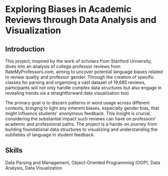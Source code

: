 # Exploring Biases in Academic Reviews through Data Analysis and Visualization
## Introduction
This project, inspired by the work of scholars from Stanford University, dives into an analysis of college professor reviews from RateMyProfessors.com, aiming to uncover potential language biases related to review quality and professor gender. Through the creation of specific classes for parsing and organizing a vast dataset of 19,685 reviews, participants will not only handle complex data structures but also engage in revealing trends via a straightforward data visualization tool.

The primary goal is to discern patterns in word usage across different contexts, bringing to light any inherent biases, especially gender bias, that might influence students' anonymous feedback. This insight is crucial, considering the substantial impact such reviews can have on professors’ academic and professional paths. The project is a hands-on journey from building foundational data structures to visualizing and understanding the subtleties of language in student feedback.

## Skills
Data Parsing and Management, Object-Oriented Programming (OOP), Data Analysis, Data Visualization
